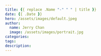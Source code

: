 ```yaml
---
title: {{ replace .Name "-" " " | title }}
date: {{ .Date }}
hero: /assets/images/default.jpeg
author:
  name: Jerry Chan
  image: /assets/images/portrait.jpg
categories:
tags:
description:
---
```


